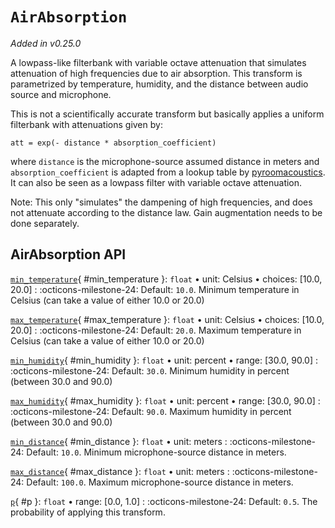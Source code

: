 # `AirAbsorption`

_Added in v0.25.0_

A lowpass-like filterbank with variable octave attenuation that simulates attenuation of
high frequencies due to air absorption. This transform is parametrized by temperature,
humidity, and the distance between audio source and microphone.

This is not a scientifically accurate transform but basically applies a uniform
filterbank with attenuations given by:

`att = exp(- distance * absorption_coefficient)`

where `distance` is the microphone-source assumed distance in meters and `absorption_coefficient`
is adapted from a lookup table by [pyroomacoustics](https://github.com/LCAV/pyroomacoustics).
It can also be seen as a lowpass filter with variable octave attenuation.

Note: This only "simulates" the dampening of high frequencies, and does not
attenuate according to the distance law. Gain augmentation needs to be done separately.

## AirAbsorption API

[`min_temperature`](#min_temperature){ #min_temperature }: `float` • unit: Celsius • choices: [10.0, 20.0]
:   :octicons-milestone-24: Default: `10.0`. Minimum temperature in Celsius (can take a value of either 10.0 or 20.0)

[`max_temperature`](#max_temperature){ #max_temperature }: `float` • unit: Celsius • choices: [10.0, 20.0]
:   :octicons-milestone-24: Default: `20.0`. Maximum temperature in Celsius (can take a value of either 10.0 or 20.0)

[`min_humidity`](#min_humidity){ #min_humidity }: `float` • unit: percent • range: [30.0, 90.0]
:   :octicons-milestone-24: Default: `30.0`. Minimum humidity in percent (between 30.0 and 90.0)

[`max_humidity`](#max_humidity){ #max_humidity }: `float` • unit: percent • range: [30.0, 90.0]
:   :octicons-milestone-24: Default: `90.0`. Maximum humidity in percent (between 30.0 and 90.0)

[`min_distance`](#min_distance){ #min_distance }: `float` • unit: meters
:   :octicons-milestone-24: Default: `10.0`. Minimum microphone-source distance in meters.

[`max_distance`](#max_distance){ #max_distance }: `float` • unit: meters
:   :octicons-milestone-24: Default: `100.0`. Maximum microphone-source distance in meters.

[`p`](#p){ #p }: `float` • range: [0.0, 1.0]
:   :octicons-milestone-24: Default: `0.5`. The probability of applying this transform.
